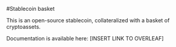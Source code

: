 #Stablecoin basket

This is an open-source stablecoin, collateralized with a basket of cryptoassets. 

Documentation is available here: [INSERT LINK TO OVERLEAF]

